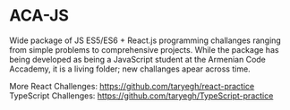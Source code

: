 # ACA-JS
Wide package of JS ES5/ES6 + React.js programming challanges ranging from simple  problems to comprehensive projects. While the package has being developed as being a JavaScript student at the Armenian Code Accademy, it is a living folder; new challanges apear across time.


More React Challenges: https://github.com/taryegh/react-practice<br>
TypeScript Challenges: https://github.com/taryegh/TypeScript-practice
